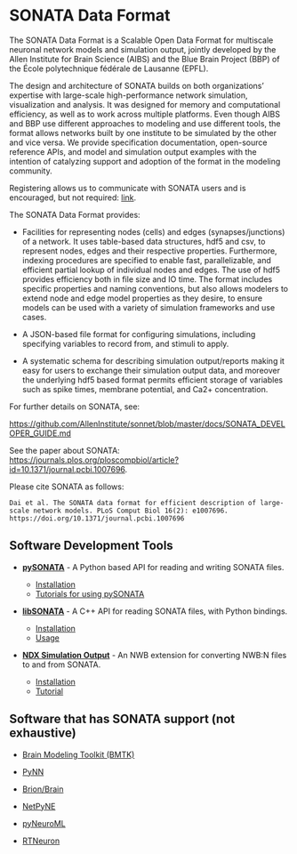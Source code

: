 
# SONATA Data Format

The SONATA Data Format is a Scalable Open Data Format for multiscale neuronal network models and simulation output, jointly developed by the Allen Institute for Brain Science (AIBS) and the Blue Brain Project (BBP) of the École polytechnique fédérale de Lausanne (EPFL).

The design and architecture of SONATA  builds on  both organizations’ expertise with large-scale high-performance  network simulation, visualization and analysis. It was designed for memory and computational efficiency, as well as to work across multiple platforms. Even though AIBS and BBP use different approaches to modeling and use different tools, the format allows networks built by one institute to be simulated by the other and vice versa. We provide specification documentation, open-source reference APIs, and model and simulation output examples with the intention of catalyzing support and adoption of the format in the modeling community.

Registering allows us to communicate with SONATA users and is encouraged, but not required: [link](https://secure2.convio.net/allins/site/SPageServer/?pagename=modeling_tools).

The SONATA Data Format provides:

* Facilities for representing nodes (cells) and edges (synapses/junctions) of a network. It uses table-based data structures, hdf5 and csv, to represent nodes, edges and their respective properties. Furthermore, indexing procedures  are specified to enable fast, parallelizable, and efficient partial lookup of individual nodes and edges. The use of hdf5 provides efficiency both in file size and IO time. The format includes specific properties and naming conventions, but also allows modelers to extend node and edge model properties as they desire, to ensure models can be used with a variety of simulation frameworks and use cases.

* A JSON-based file format for configuring simulations, including specifying variables to record from, and stimuli to apply. 

* A systematic schema for describing simulation output/reports making it easy for users to exchange their simulation output data, and moreover the underlying hdf5 based format permits efficient storage of variables such as spike times, membrane potential, and Ca2+ concentration.

For further details on SONATA, see:

https://github.com/AllenInstitute/sonnet/blob/master/docs/SONATA_DEVELOPER_GUIDE.md


See the paper about SONATA: https://journals.plos.org/ploscompbiol/article?id=10.1371/journal.pcbi.1007696.

Please cite SONATA as follows:
```
Dai et al. The SONATA data format for efficient description of large-scale network models. PLoS Comput Biol 16(2): e1007696. https://doi.org/10.1371/journal.pcbi.1007696
```

## Software Development Tools

* [**pySONATA**](https://github.com/AllenInstitute/sonata/tree/master/src/pysonata) - A Python based API for reading and writing SONATA files.
    * [Installation](src/pysonata#installation)
    * [Tutorials for using pySONATA](tutorials/pySonata)


* [**libSONATA**](https://github.com/BlueBrain/libsonata) - A C++ API for reading SONATA files, with Python bindings.
    * [Installation](https://github.com/BlueBrain/libsonata#installation)
    * [Usage](https://github.com/BlueBrain/libsonata#usage-python)


* [**NDX Simulation Output**](https://github.com/ben-dichter-consulting/ndx-simulation-output) - An NWB extension for converting NWB:N files to and from SONATA.
    * [Installation](https://github.com/ben-dichter-consulting/ndx-simulation-output#guide)
    * [Tutorial](tutorials/nwb_sonata/nwb_tutorial.ipynb)


## Software that has SONATA support (not exhaustive)

* [Brain Modeling Toolkit (BMTK)](https://github.com/AllenInstitute/bmtk)

* [PyNN](https://neuralensemble.org/PyNN/)

* [Brion/Brain](https://github.com/BlueBrain/Brion)

* [NetPyNE](http://www.netpyne.org/)

* [pyNeuroML](https://github.com/NeuroML/pyNeuroML)

* [RTNeuron](https://github.com/BlueBrain/RTNeuron)
